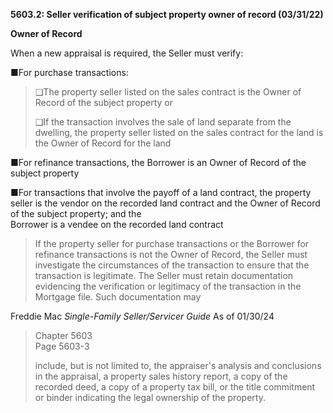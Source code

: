 **5603.2: Seller verification of subject property owner of record
(03/31/22)**

**Owner of Record**

When a new appraisal is required, the Seller must verify:

■For purchase transactions:

> ❑The property seller listed on the sales contract is the Owner of
> Record of the subject property or
>
> ❑If the transaction involves the sale of land separate from the
> dwelling, the property seller listed on the sales contract for the
> land is the Owner of Record for the land

■For refinance transactions, the Borrower is an Owner of Record of the
subject property

■For transactions that involve the payoff of a land contract, the
property seller is the vendor on the recorded land contract and the
Owner of Record of the subject property; and the\
Borrower is a vendee on the recorded land contract

> If the property seller for purchase transactions or the Borrower for
> refinance transactions is not the Owner of Record, the Seller must
> investigate the circumstances of the transaction to ensure that the
> transaction is legitimate. The Seller must retain documentation
> evidencing the verification or legitimacy of the transaction in the
> Mortgage file. Such documentation may

Freddie Mac *Single-Family Seller/Servicer Guide* As of 01/30/24

> Chapter 5603\
> Page 5603-3
>
> include, but is not limited to, the appraiser's analysis and
> conclusions in the appraisal, a property sales history report, a copy
> of the recorded deed, a copy of a property tax bill, or the title
> commitment or binder indicating the legal ownership of the property.